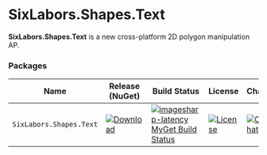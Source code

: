 # SixLabors.Shapes.Text

**SixLabors.Shapes.Text** is a new cross-platform 2D polygon manipulation AP.

### Packages

|         Name            | Release (NuGet) | Build Status | License | Chat |
|-------------------------|-----------------|--------------|---------|------|
| `SixLabors.Shapes.Text` | [![Download](https://img.shields.io/myget/imagesharp-latency/v/SixLabors.Shapes.Text.svg)](https://www.myget.org/F/imagesharp-latency/api/v2/package/SixLabors.Shapes.Text/1.0.1) | [![imagesharp-latency MyGet Build Status](https://www.myget.org/BuildSource/Badge/imagesharp-latency?identifier=291f6514-808b-4145-bfff-8ca2f1ef516c)](https://www.myget.org/) | [![License](https://img.shields.io/badge/license-Apache%202-blue.svg)](https://raw.githubusercontent.com/Latency/ImageSharp.Shapes.Text/master/LICENSE) | [![Chat](https://camo.githubusercontent.com/da2edb525cde1455a622c58c0effc3a90b9a181c/68747470733a2f2f6261646765732e6769747465722e696d2f4a6f696e253230436861742e737667)](https://gitter.im/ImageSharp/General?utm_source=badge&amp;utm_medium=badge&amp;utm_campaign=pr-badge&amp;utm_content=badge) |
